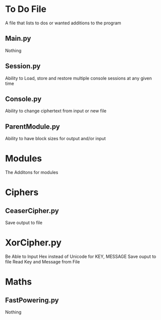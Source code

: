 # To Do File
A file that lists to dos or wanted additions to the program

## Main.py
Nothing

## Session.py
Ability to Load, store and restore multiple console sessions at any given time

## Console.py
Ability to change ciphertext from input or new file

## ParentModule.py
Ability to have block sizes for output and/or input


# Modules
The Additons for modules


# Ciphers

## CeaserCipher.py
Save output to file

# XorCipher.py
Be Able to Input Hex instead of Unicode for KEY, MESSAGE
Save ouput to file
Read Key and Message from File

# Maths

## FastPowering.py
Nothing
